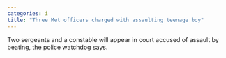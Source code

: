 ```yaml
---
categories: i
title: "Three Met officers charged with assaulting teenage boy"
---
```

Two sergeants and a constable will appear in court accused of assault by beating, the police watchdog says.